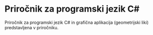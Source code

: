 # Priročnik za programski jezik C#
Priročnik za programski jezik C# in grafična aplikacija (geometrijski liki) predstavljena v priročniku.
